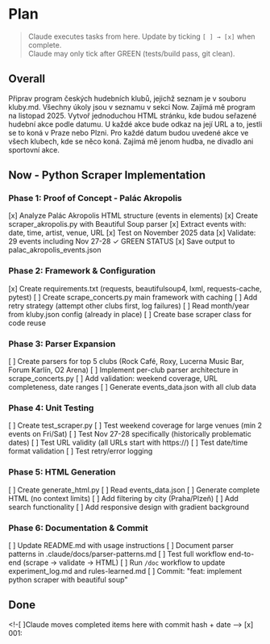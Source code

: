 # Plan

> Claude executes tasks from here. Update by ticking `[ ] → [x]` when complete.  
> Claude may only tick after GREEN (tests/build pass, git clean).


## Overall

Připrav program českých hudebních klubů, jejichž seznam je v souboru kluby.md. Všechny úkoly jsou v seznamu v sekci Now. Zajímá mě program na listopad 2025. Vytvoř jednoduchou HTML stránku, kde budou seřazené hudební akce podle datumu. U každé akce bude odkaz na její URL a to, jestli se to koná v Praze nebo Plzni. Pro každé datum budou uvedené akce ve všech klubech, kde se něco koná. Zajímá mě jenom hudba, ne divadlo ani sportovní akce.

## Now - Python Scraper Implementation

### Phase 1: Proof of Concept - Palác Akropolis
[x] Analyze Palác Akropolis HTML structure (events in <td> elements)
[x] Create scraper_akropolis.py with Beautiful Soup parser
[x] Extract events with: date, time, artist, venue, URL
[x] Test on November 2025 data
[x] Validate: 29 events including Nov 27-28 ✓ GREEN STATUS
[x] Save output to palac_akropolis_events.json

### Phase 2: Framework & Configuration
[x] Create requirements.txt (requests, beautifulsoup4, lxml, requests-cache, pytest)
[ ] Create scrape_concerts.py main framework with caching
[ ] Add retry strategy (attempt other clubs first, log failures)
[ ] Read month/year from kluby.json config (already in place)
[ ] Create base scraper class for code reuse

### Phase 3: Parser Expansion
[ ] Create parsers for top 5 clubs (Rock Café, Roxy, Lucerna Music Bar, Forum Karlín, O2 Arena)
[ ] Implement per-club parser architecture in scrape_concerts.py
[ ] Add validation: weekend coverage, URL completeness, date ranges
[ ] Generate events_data.json with all club data

### Phase 4: Unit Testing
[ ] Create test_scraper.py
[ ] Test weekend coverage for large venues (min 2 events on Fri/Sat)
[ ] Test Nov 27-28 specifically (historically problematic dates)
[ ] Test URL validity (all URLs start with https://)
[ ] Test date/time format validation
[ ] Test retry/error logging

### Phase 5: HTML Generation
[ ] Create generate_html.py
[ ] Read events_data.json
[ ] Generate complete HTML (no context limits)
[ ] Add filtering by city (Praha/Plzeň)
[ ] Add search functionality
[ ] Add responsive design with gradient background

### Phase 6: Documentation & Commit
[ ] Update README.md with usage instructions
[ ] Document parser patterns in .claude/docs/parser-patterns.md
[ ] Test full workflow end-to-end (scrape → validate → HTML)
[ ] Run `/doc` workflow to update experiment_log.md and rules-learned.md
[ ] Commit: "feat: implement python scraper with beautiful soup"


## Done
<!-[ ]Claude moves completed items here with commit hash + date -->
[x] 001: 